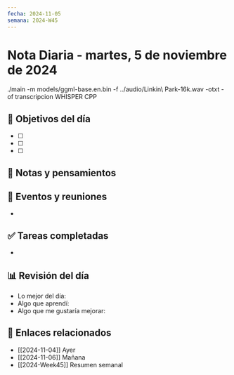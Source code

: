 ```yaml
---
fecha: 2024-11-05
semana: 2024-W45
---
```

# Nota Diaria - martes, 5 de noviembre de 2024

./main -m models/ggml-base.en.bin -f ../audio/Linkin\ Park-16k.wav -otxt -of transcripcion
WHISPER CPP
## 🎯 Objetivos del día
- [ ] 
- [ ] 
- [ ] 

## 📝 Notas y pensamientos

## 📅 Eventos y reuniones
- 

## ✅ Tareas completadas
- 

## 📊 Revisión del día
- Lo mejor del día:
- Algo que aprendí:
- Algo que me gustaría mejorar:

## 🔗 Enlaces relacionados
- [[2024-11-04]] Ayer
- [[2024-11-06]] Mañana
- [[2024-Week45]] Resumen semanal